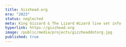 ```yaml
---
title: Gizzhead.org
era: "2023"
status: neglected
meta: King Gizzard & The Lizard Wizard live set info
hyperlink: https://gizzhead.org
image: /public/media/projects/gizzheaddotorg.jpg
published: true
---
```

